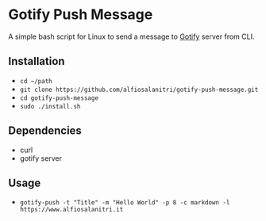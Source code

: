 # Gotify Push Message
A simple bash script for Linux to send a message to [Gotify](https://gotify.net/) server from CLI.

## Installation
- `cd ~/path`
- `git clone https://github.com/alfiosalanitri/gotify-push-message.git`
- `cd gotify-push-message`
- `sudo ./install.sh`

## Dependencies
- curl
- gotify server

## Usage
- `gotify-push -t "Title" -m "Hello World" -p 8 -c markdown -l https://www.alfiosalanitri.it`